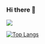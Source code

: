 ### Hi there 👋

<a href="버튼을 눌렀을 때 이동할 링크" target="_blank"><img src="https://img.shields.io/badge/뱃지레이블-배경색?style=뱃지모양&logo=로고&logoColor=로고색상"/></a>

[![Top Langs](https://github-readme-stats.vercel.app/api/top-langs/?username=heeung&layout=compact)](https://github.com/heeung)
